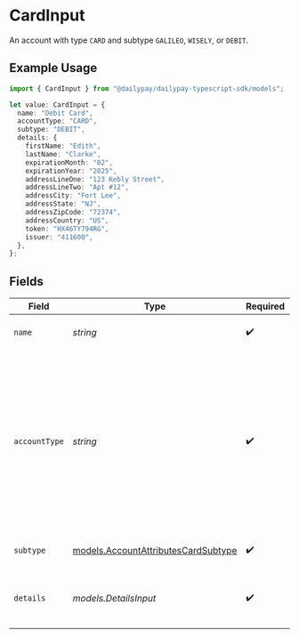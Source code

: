 # CardInput

An account with type `CARD` and subtype `GALILEO`, `WISELY`, or `DEBIT`.

## Example Usage

```typescript
import { CardInput } from "@dailypay/dailypay-typescript-sdk/models";

let value: CardInput = {
  name: "Debit Card",
  accountType: "CARD",
  subtype: "DEBIT",
  details: {
    firstName: "Edith",
    lastName: "Clarke",
    expirationMonth: "02",
    expirationYear: "2025",
    addressLineOne: "123 Kebly Street",
    addressLineTwo: "Apt #12",
    addressCity: "Fort Lee",
    addressState: "NJ",
    addressZipCode: "72374",
    addressCountry: "US",
    token: "HX46TY794RG",
    issuer: "411600",
  },
};
```

## Fields

| Field                                                                                                                                                                  | Type                                                                                                                                                                   | Required                                                                                                                                                               | Description                                                                                                                                                            | Example                                                                                                                                                                |
| ---------------------------------------------------------------------------------------------------------------------------------------------------------------------- | ---------------------------------------------------------------------------------------------------------------------------------------------------------------------- | ---------------------------------------------------------------------------------------------------------------------------------------------------------------------- | ---------------------------------------------------------------------------------------------------------------------------------------------------------------------- | ---------------------------------------------------------------------------------------------------------------------------------------------------------------------- |
| `name`                                                                                                                                                                 | *string*                                                                                                                                                               | :heavy_check_mark:                                                                                                                                                     | Display name for this account.                                                                                                                                         | Debit Card                                                                                                                                                             |
| `accountType`                                                                                                                                                          | *string*                                                                                                                                                               | :heavy_check_mark:                                                                                                                                                     | The type of account. It differentiates between depository accounts (e.g. bank account), cards (e.g. debit) and earnings balance type of accounts (e.g. on demand pay). |                                                                                                                                                                        |
| `subtype`                                                                                                                                                              | [models.AccountAttributesCardSubtype](../models/accountattributescardsubtype.md)                                                                                       | :heavy_check_mark:                                                                                                                                                     | The subtype of the account.                                                                                                                                            | DEBIT                                                                                                                                                                  |
| `details`                                                                                                                                                              | *models.DetailsInput*                                                                                                                                                  | :heavy_check_mark:                                                                                                                                                     | The banking details of the account and account holder.                                                                                                                 |                                                                                                                                                                        |